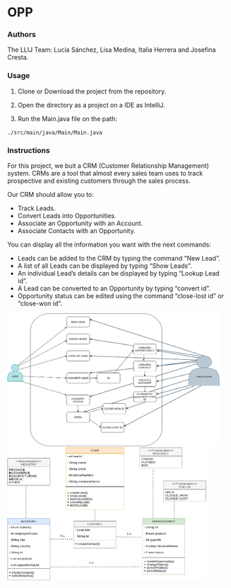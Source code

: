 #   OPP 

### Authors

The LLIJ Team: Lucía Sánchez, Lisa Medina, Italia Herrera and Josefina Cresta.

### Usage

1. Clone or Download the project from the repository.

2. Open the directory as a project on a IDE as IntelliJ.

3. Run the Main.java file on the path:

```
./src/main/java/Main/Main.java  
```
### Instructions 

For this project, we buit a CRM (Customer Relationship Management) system. CRMs are a tool that almost every sales team uses to track prospective and existing customers through the sales process.

Our CRM should allow you to:

- Track Leads. 
- Convert Leads into Opportunities.
- Associate an Opportunity with an Account.
- Associate Contacts with an Opportunity.

You can display all the information you want with the next commands:

- Leads can be added to the CRM by typing the command “New Lead”.
- A list of all Leads can be displayed by typing “Show Leads”.
- An individual Lead’s details can be displayed by typing “Lookup Lead id”.
- A Lead can be converted to an Opportunity by typing “convert id”.
- Opportunity status can be edited using the command “close-lost id” or “close-won id”.

<img src="https://github.com/Openbank-Java-Bootcamp/OPP-Homework/blob/main/Untitled%20Diagram.drawio%20(4).png" width="480" height="300" /><img src="https://github.com/Openbank-Java-Bootcamp/OPP-Homework/blob/main/Untitled%20Diagram.drawio%20(3).png" width="450" height="300" /> 
